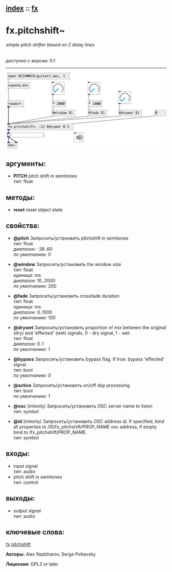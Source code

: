 [index](index.html) :: [fx](category_fx.html)
---

# fx.pitchshift~

###### simple pitch shifter based on 2 delay lines

*доступно с версии:* 0.1

---




[![example](../examples/img/fx.pitchshift~.jpg)](../examples/pd/fx.pitchshift~.pd)



## аргументы:

* **PITCH**
pitch shift in semitones<br>
_тип:_ float<br>



## методы:

* **reset**
reset object state<br>




## свойства:

* **@pitch** 
Запросить/установить pitchshift in semitones<br>
_тип:_ float<br>
_диапазон:_ -38..60<br>
_по умолчанию:_ 0<br>

* **@window** 
Запросить/установить the window size<br>
_тип:_ float<br>
_единица:_ ms<br>
_диапазон:_ 10..2000<br>
_по умолчанию:_ 200<br>

* **@fade** 
Запросить/установить crossfade duration<br>
_тип:_ float<br>
_единица:_ ms<br>
_диапазон:_ 0..1000<br>
_по умолчанию:_ 100<br>

* **@drywet** 
Запросить/установить proportion of mix between the original (dry) and &#39;effected&#39; (wet) signals. 0 -
dry signal, 1 - wet.<br>
_тип:_ float<br>
_диапазон:_ 0..1<br>
_по умолчанию:_ 1<br>

* **@bypass** 
Запросить/установить bypass flag. If true: bypass &#39;effected&#39; signal.<br>
_тип:_ bool<br>
_по умолчанию:_ 0<br>

* **@active** 
Запросить/установить on/off dsp processing<br>
_тип:_ bool<br>
_по умолчанию:_ 1<br>

* **@osc** (initonly)
Запросить/установить OSC server name to listen<br>
_тип:_ symbol<br>

* **@id** (initonly)
Запросить/установить OSC address id. If specified, bind all properties to
/ID/fx_pitchshift/PROP_NAME osc address, if empty bind to
/fx_pitchshift/PROP_NAME.<br>
_тип:_ symbol<br>



## входы:

* input signal<br>
_тип:_ audio
* pitch shift in semitones<br>
_тип:_ control



## выходы:

* output signal<br>
_тип:_ audio



## ключевые слова:

[fx](keywords/fx.html)
[pitchshift](keywords/pitchshift.html)






**Авторы:** Alex Nadzharov, Serge Poltavsky




**Лицензия:** GPL3 or later





